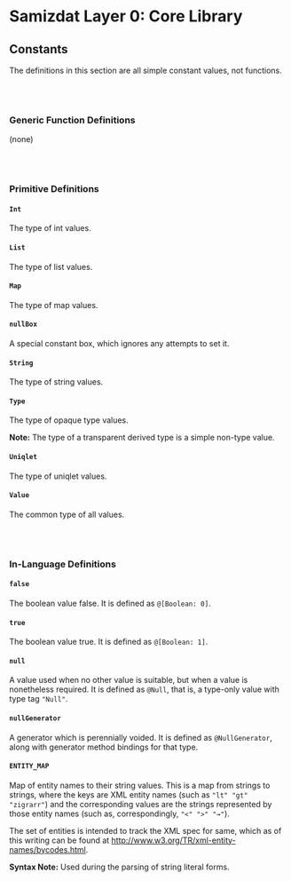 Samizdat Layer 0: Core Library
==============================

Constants
---------

The definitions in this section are all simple constant values, not
functions.

<br><br>
### Generic Function Definitions

(none)


<br><br>
### Primitive Definitions

#### `Int`

The type of int values.

#### `List`

The type of list values.

#### `Map`

The type of map values.

#### `nullBox`

A special constant box, which ignores any attempts to set it.

#### `String`

The type of string values.

#### `Type`

The type of opaque type values.

**Note:** The type of a transparent derived type is a simple non-type
value.

#### `Uniqlet`

The type of uniqlet values.

#### `Value`

The common type of all values.


<br><br>
### In-Language Definitions

#### `false`

The boolean value false. It is defined as `@[Boolean: 0]`.

#### `true`

The boolean value true. It is defined as `@[Boolean: 1]`.

#### `null`

A value used when no other value is suitable, but when a value is
nonetheless required. It is defined as `@Null`, that is, a type-only
value with type tag `"Null"`.

#### `nullGenerator`

A generator which is perennially voided. It is defined as `@NullGenerator`,
along with generator method bindings for that type.

#### `ENTITY_MAP`

Map of entity names to their string values. This is a map from strings to
strings, where the keys are XML entity names (such as `"lt" "gt" "zigrarr"`)
and the corresponding values are the strings represented by those entity
names (such as, correspondingly, `"<" ">" "⇝"`).

The set of entities is intended to track the XML spec for same, which
as of this writing can be found at
<http://www.w3.org/TR/xml-entity-names/bycodes.html>.

**Syntax Note:** Used during the parsing of string literal forms.
